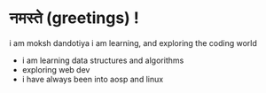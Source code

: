 # नमस्ते (greetings) !
i am moksh dandotiya
i am learning, and exploring the coding world
 * i am learning data structures and algorithms 
 * exploring web dev
 * i have always been into aosp and linux
